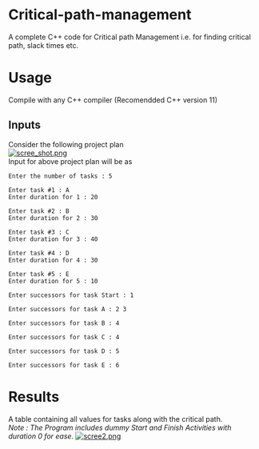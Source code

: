 # Critical-path-management
A complete C++ code for Critical path Management i.e. for finding critical path, slack times etc.

# Usage
Compile with any C++ compiler (Recomendded C++ version 11)

## Inputs
Consider the following project plan <br />
[![scree_shot.png](https://s19.postimg.org/a1o4pjaqb/scree_shot.png)](https://postimg.org/image/l19c1515b/) <br />
Input for above project plan will be as
```
Enter the number of tasks : 5

Enter task #1 : A
Enter duration for 1 : 20

Enter task #2 : B
Enter duration for 2 : 30

Enter task #3 : C
Enter duration for 3 : 40

Enter task #4 : D
Enter duration for 4 : 30

Enter task #5 : E
Enter duration for 5 : 10

Enter successors for task Start : 1

Enter successors for task A : 2 3

Enter successors for task B : 4

Enter successors for task C : 4

Enter successors for task D : 5

Enter successors for task E : 6
```
# Results
A table containing all values for tasks along with the critical path.<br />
*Note : The Program includes dummy Start and Finish Activities with duration 0 for ease.* 
[![scree2.png](https://s19.postimg.org/vzkljbpqr/scree2.png)](https://postimg.org/image/3zghz1ma7/)
